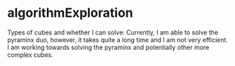 # algorithmExploration

Types of cubes and whether I can solve:
Currently, I am able to solve the pyraminx duo, however, it takes quite a long time and I am not very efficient. I am working towards solving the pyraminx and potentially other more complex cubes.
